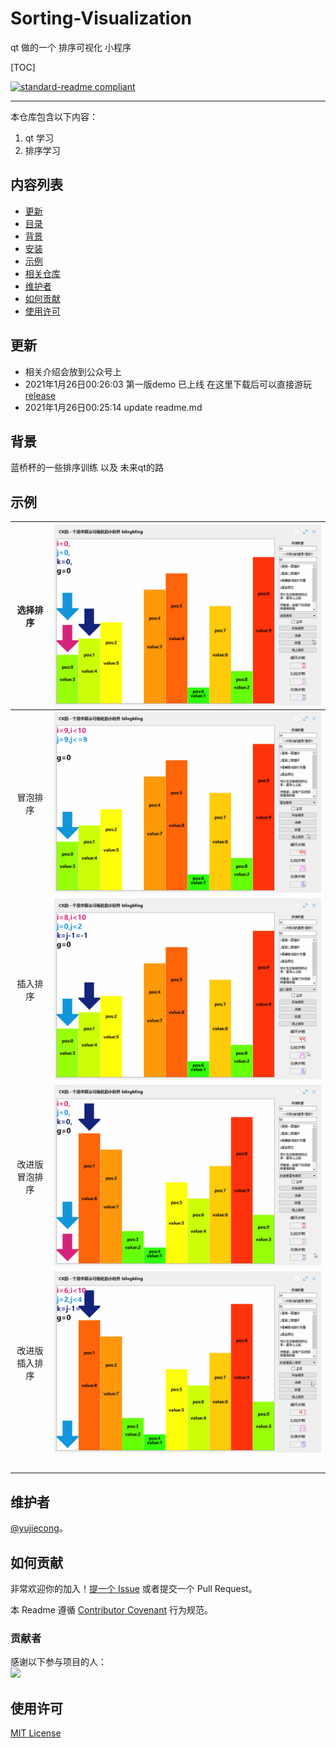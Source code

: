 # Sorting-Visualization
qt 做的一个 排序可视化 小程序

[TOC]

[![standard-readme compliant](https://img.shields.io/badge/readme%20style-standard-brightgreen.svg?style=flat-square)](.)

***

本仓库包含以下内容：

1. qt 学习
2. 排序学习

## 内容列表

- [更新](#更新)
- [目录](#目录)
- [背景](#背景)
- [安装](#安装)
- [示例](#示例)
- [相关仓库](#相关仓库)
- [维护者](#维护者)
- [如何贡献](#如何贡献)
- [使用许可](#使用许可)

## 更新

- 相关介绍会放到公众号上
- 2021年1月26日00:26:03 第一版demo 已上线  在这里下载后可以直接游玩 [release](build-Sorting_Visualization-Desktop_Qt_5_9_6_MinGW_32bit-Release/release) 
- 2021年1月26日00:25:14 update readme.md

## 背景

蓝桥杯的一些排序训练 以及 未来qt的路

## 示例

|    选择排序    | ![](img/sort.gif)               |
| :------------: | ------------------------------- |
|    冒泡排序    | ![](img/sort-1611592345608.gif) |
|    插入排序    | ![](img/sort-1611592392277.gif) |
| 改进版冒泡排序 | ![](img/sort-1611592469865.gif) |
| 改进版插入排序 | ![](img/sort-1611592503688.gif) |
|                |                                 |
|                |                                 |
|                |                                 |
|                |                                 |
|                |                                 |



## 维护者

[@yujiecong](https://github.com/yujiecong)。

## 如何贡献

非常欢迎你的加入！[提一个 Issue](./issues/new) 或者提交一个 Pull Request。


本 Readme 遵循 [Contributor Covenant](http://contributor-covenant.org/version/1/3/0/) 行为规范。

### 贡献者

感谢以下参与项目的人：  
<a href="graphs/contributors"><img src="https://avatars2.githubusercontent.com/u/44287052?s=60&amp;v=4" /></a>

## 使用许可

[MIT License](./blob/master/LICENSE)